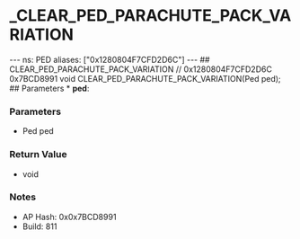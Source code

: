 # _CLEAR_PED_PARACHUTE_PACK_VARIATION

--- ns: PED aliases: ["0x1280804F7CFD2D6C"] --- ## CLEAR_PED_PARACHUTE_PACK_VARIATION  // 0x1280804F7CFD2D6C 0x7BCD8991 void CLEAR_PED_PARACHUTE_PACK_VARIATION(Ped ped);  ## Parameters * **ped**:

### Parameters
* Ped ped

### Return Value
* void

### Notes
* AP Hash: 0x0x7BCD8991
* Build: 811

